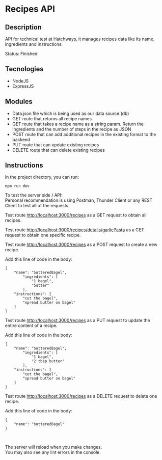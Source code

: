 # Recipes API

## Description

API for technical test at Hatchways, it manages recipes data like its name, ingredients and instructions.

Status: Finished  

## Tecnologies

<ul> 
    <li> NodeJS </li>
    <li> ExpressJS </li>
</ul>

## Modules

<ul> 
    <li> Data.json file which is being used as our data source (db)</li>
    <li> GET route that returns all recipe names </li>
    <li> GET route that takes a recipe name as a string param. Return the ingredients and the number of steps in the recipe as JSON </li>
    <li> POST route that can add additional recipes in the existing format to the backend </li>
    <li> PUT route that can update existing recipes </li>
    <li> DELETE route that can delete existing recipes </li>
</ul>

## Instructions

In the project directory, you can run:

``` npm run dev ```

To test the server side / API: <br>
Personal recommendation is using Postman, Thunder Client or any REST Client to test all of the requests. <br>

Test route [http://localhost:3000/recipes](http://localhost:3000/recipes) as a GET request to obtain all recipes. <br>

Test route [http://localhost:3000/recipes/details/garlicPasta](http://localhost:3000/recipes/details/garlicPasta) as a GET request to obtain one specific recipe. <br>

Test route [http://localhost:3000/recipes](http://localhost:3000/recipes) as a POST request to create a new recipe. <br>

Add this line of code in the body: <br>

```
{
	"name": "butteredBagel", 
		"ingredients": [
			"1 bagel", 
			"butter"
		], 
	"instructions": [
		"cut the bagel", 
		"spread butter on bagel"
	] 
} 

```

Test route [http://localhost:3000/recipes](http://localhost:3000/recipes) as a PUT request to update the entire content of a recipe. <br>

Add this line of code in the body: <br>

```
{
	"name": "butteredBagel", 
		"ingredients": [
			"1 bagel", 
			"2 tbsp butter"
		], 
	"instructions": [
		"cut the bagel", 
		"spread butter on bagel"
	] 
}

```

Test route [http://localhost:3000/recipes](http://localhost:3000/recipes) as a DELETE request to delete one recipe. <br>

Add this line of code in the body: <br>

```
{
	"name": "butteredBagel"
}

```

<br>

The server will reload when you make changes.\
You may also see any lint errors in the console.

